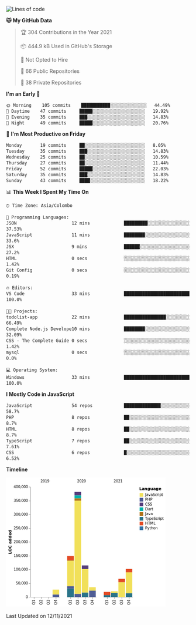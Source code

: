 
<!--START_SECTION:waka-->
![Lines of code](https://img.shields.io/badge/From%20Hello%20World%20I%27ve%20Written-920467%20lines%20of%20code-blue)

**🐱 My GitHub Data** 

> 🏆 304 Contributions in the Year 2021
 > 
> 📦 444.9 kB Used in GitHub's Storage 
 > 
> 🚫 Not Opted to Hire
 > 
> 📜 66 Public Repositories 
 > 
> 🔑 38 Private Repositories  
 > 
**I'm an Early 🐤** 

```text
🌞 Morning    105 commits    ███████████░░░░░░░░░░░░░░   44.49% 
🌆 Daytime    47 commits     █████░░░░░░░░░░░░░░░░░░░░   19.92% 
🌃 Evening    35 commits     ███░░░░░░░░░░░░░░░░░░░░░░   14.83% 
🌙 Night      49 commits     █████░░░░░░░░░░░░░░░░░░░░   20.76%

```
📅 **I'm Most Productive on Friday** 

```text
Monday       19 commits     ██░░░░░░░░░░░░░░░░░░░░░░░   8.05% 
Tuesday      35 commits     ███░░░░░░░░░░░░░░░░░░░░░░   14.83% 
Wednesday    25 commits     ██░░░░░░░░░░░░░░░░░░░░░░░   10.59% 
Thursday     27 commits     ██░░░░░░░░░░░░░░░░░░░░░░░   11.44% 
Friday       52 commits     █████░░░░░░░░░░░░░░░░░░░░   22.03% 
Saturday     35 commits     ███░░░░░░░░░░░░░░░░░░░░░░   14.83% 
Sunday       43 commits     ████░░░░░░░░░░░░░░░░░░░░░   18.22%

```


📊 **This Week I Spent My Time On** 

```text
⌚︎ Time Zone: Asia/Colombo

💬 Programming Languages: 
JSON                     12 mins             █████████░░░░░░░░░░░░░░░░   37.53% 
JavaScript               11 mins             ████████░░░░░░░░░░░░░░░░░   33.6% 
JSX                      9 mins              ██████░░░░░░░░░░░░░░░░░░░   27.2% 
HTML                     0 secs              ░░░░░░░░░░░░░░░░░░░░░░░░░   1.42% 
Git Config               0 secs              ░░░░░░░░░░░░░░░░░░░░░░░░░   0.19%

🔥 Editors: 
VS Code                  33 mins             █████████████████████████   100.0%

🐱‍💻 Projects: 
todolist-app             22 mins             ████████████████░░░░░░░░░   66.49% 
Complete Node.js Develope10 mins             ████████░░░░░░░░░░░░░░░░░   32.09% 
CSS - The Complete Guide 0 secs              ░░░░░░░░░░░░░░░░░░░░░░░░░   1.42% 
mysql                    0 secs              ░░░░░░░░░░░░░░░░░░░░░░░░░   0.0%

💻 Operating System: 
Windows                  33 mins             █████████████████████████   100.0%

```

**I Mostly Code in JavaScript** 

```text
JavaScript               54 repos            ██████████████░░░░░░░░░░░   58.7% 
PHP                      8 repos             ██░░░░░░░░░░░░░░░░░░░░░░░   8.7% 
HTML                     8 repos             ██░░░░░░░░░░░░░░░░░░░░░░░   8.7% 
TypeScript               7 repos             ██░░░░░░░░░░░░░░░░░░░░░░░   7.61% 
CSS                      6 repos             █░░░░░░░░░░░░░░░░░░░░░░░░   6.52%

```


**Timeline**

![Chart not found](https://raw.githubusercontent.com/ccweerasinghe1994/ccweerasinghe1994/master/charts/bar_graph.png) 


 Last Updated on 12/11/2021
<!--END_SECTION:waka-->
